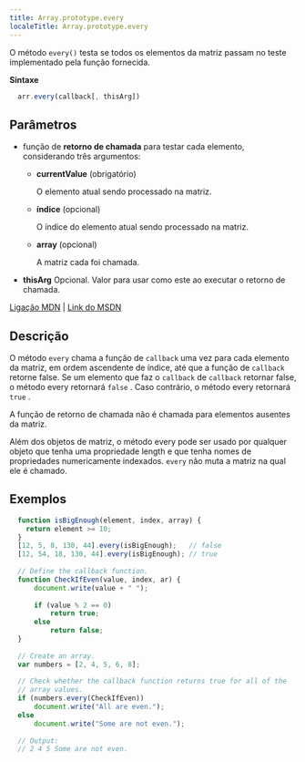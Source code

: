 ```yaml
---
title: Array.prototype.every
localeTitle: Array.prototype.every
---
```

O método `every()` testa se todos os elementos da matriz passam no teste implementado pela função fornecida.

**Sintaxe**

```javascript
  arr.every(callback[, thisArg]) 
```

## Parâmetros

*   função de **retorno de chamada** para testar cada elemento, considerando três argumentos:
    
    *   **currentValue** (obrigatório)
        
        O elemento atual sendo processado na matriz.
        
    *   **índice** (opcional)
        
        O índice do elemento atual sendo processado na matriz.
        
    *   **array** (opcional)
        
        A matriz cada foi chamada.
        
*   **thisArg** Opcional. Valor para usar como este ao executar o retorno de chamada.
    

[Ligação MDN](https://developer.mozilla.org/en-US/docs/Web/JavaScript/Reference/Global_Objects/Array/every) | [Link do MSDN](https://msdn.microsoft.com/en-us/LIBRary/ff679981%28v=vs.94%29.aspx)

## Descrição

O método `every` chama a função de `callback` uma vez para cada elemento da matriz, em ordem ascendente de índice, até que a função de `callback` retorne false. Se um elemento que faz o `callback` de `callback` retornar false, o método every retornará `false` . Caso contrário, o método every retornará `true` .

A função de retorno de chamada não é chamada para elementos ausentes da matriz.

Além dos objetos de matriz, o método every pode ser usado por qualquer objeto que tenha uma propriedade length e que tenha nomes de propriedades numericamente indexados. `every` não muta a matriz na qual ele é chamado.

## Exemplos

```javascript
  function isBigEnough(element, index, array) { 
    return element >= 10; 
  } 
  [12, 5, 8, 130, 44].every(isBigEnough);   // false 
  [12, 54, 18, 130, 44].every(isBigEnough); // true 
 
  // Define the callback function. 
  function CheckIfEven(value, index, ar) { 
      document.write(value + " "); 
 
      if (value % 2 == 0) 
          return true; 
      else 
          return false; 
  } 
 
  // Create an array. 
  var numbers = [2, 4, 5, 6, 8]; 
 
  // Check whether the callback function returns true for all of the 
  // array values. 
  if (numbers.every(CheckIfEven)) 
      document.write("All are even."); 
  else 
      document.write("Some are not even."); 
 
  // Output: 
  // 2 4 5 Some are not even. 

```